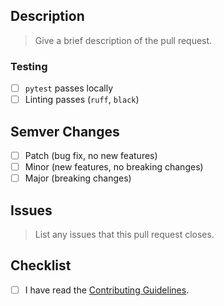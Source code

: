 
## Description

> Give a brief description of the pull request.

### Testing

- [ ] `pytest` passes locally
- [ ] Linting passes (`ruff`, `black`)

## Semver Changes

- [ ] Patch (bug fix, no new features)
- [ ] Minor (new features, no breaking changes)
- [ ] Major (breaking changes)

## Issues

> List any issues that this pull request closes.

## Checklist

- [ ] I have read the [Contributing Guidelines](../Contributor_Guide/Contruting.md).

